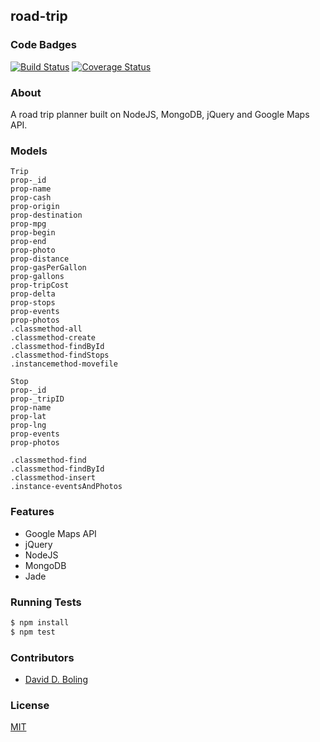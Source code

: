 ## road-trip
### Code Badges
[![Build Status](https://travis-ci.org/kadowki/road-trip.svg)](https://travis-ci.org/kadowki/road-trip)
[![Coverage Status](https://coveralls.io/repos/kadowki/road-trip/badge.png)](https://coveralls.io/r/kadowki/road-trip)

### About
A road trip planner built on NodeJS, MongoDB, jQuery and Google Maps API.

### Models
```
Trip
prop-_id   
prop-name         
prop-cash       
prop-origin       
prop-destination  
prop-mpg 
prop-begin
prop-end
prop-photo
prop-distance
prop-gasPerGallon 
prop-gallons  
prop-tripCost
prop-delta
prop-stops
prop-events
prop-photos
.classmethod-all
.classmethod-create
.classmethod-findById
.classmethod-findStops
.instancemethod-movefile
```

```
Stop
prop-_id
prop-_tripID
prop-name
prop-lat
prop-lng
prop-events
prop-photos

.classmethod-find
.classmethod-findById
.classmethod-insert
.instance-eventsAndPhotos

```

### Features
- Google Maps API
- jQuery
- NodeJS
- MongoDB
- Jade

### Running Tests
```bash
$ npm install
$ npm test
```

### Contributors
- [David D. Boling](https://github.com/kadowki)

### License
[MIT](LICENSE)

